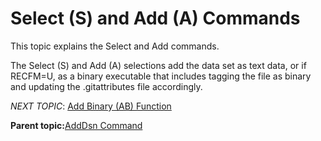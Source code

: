 # Select \(S\) and Add \(A\) Commands

This topic explains the Select and Add commands.

The Select \(S\) and Add \(A\) selections add the data set as text data, or if RECFM=U, as a binary executable that includes tagging the file as binary and updating the .gitattributes file accordingly.

*NEXT TOPIC*: [Add Binary \(AB\) Function](r_add_binary_ab.md)

**Parent topic:**[AddDsn Command](r_adddsn.md)

